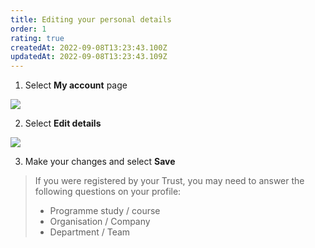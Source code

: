 ```yaml
---
title: Editing your personal details
order: 1
rating: true
createdAt: 2022-09-08T13:23:43.100Z
updatedAt: 2022-09-08T13:23:43.109Z
---
```

1. Select **My account** page

![](/img/editing-profile_1.png)

2. Select **Edit details**

![](/img/editing-profile_2.png)

3. Make your changes and select **Save**

> If you were registered by your Trust, you may need to answer the following questions on your profile:
>
> * Programme study / course
> * Organisation / Company
> * Department / Team